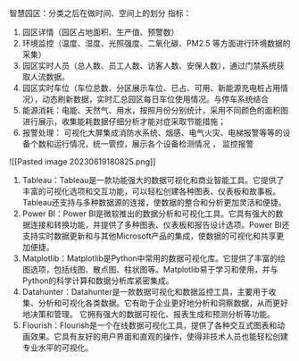 智慧园区：分类之后在做时间、空间上的划分
指标：
1. 园区详情（园区占地面积、生产值、预警数）
2. 环境监控（温度、湿度、光照强度、二氧化碳、PM2.5 等方面进行环境数据的采集）
3. 园区实时人员（总人数、员工人数、访客人数、安保人数），通过门禁系统获取人流数据。
4. 园区实时车位（车位总数、分区展示车位、已占、可用、新能源充电桩占用情况），动态刷新数据，实时汇总园区每日车位使用情况。与停车系统结合
5. 能源消耗：电能、天然气、用水，按照月份分别统计，采用不同颜色的面积图进行展示，收集能耗数据仔细分析才能对症采取节能措施；
7. 报警处理： 可视化大屏集成消防水系统、烟感、电气火灾、电梯报警等等的设备个数和运行情况，统一管控，展示各个设备检测情况 ， 监控报警


![[Pasted image 20230619180825.png]]


1. Tableau：Tableau是一款功能强大的数据可视化和商业智能工具。它提供了丰富的可视化选项和交互功能，可以轻松创建各种图表、仪表板和故事板。Tableau还支持与多种数据源的连接，使数据的整合和分析更加灵活和便捷。
2. Power BI：Power BI是微软推出的数据分析和可视化工具。它具有强大的数据连接和转换功能，并提供了多种图表、仪表板和报告设计选项。Power BI还支持实时数据更新和与其他Microsoft产品的集成，使数据的可视化和共享更加便捷。
3. Matplotlib：Matplotlib是Python中常用的数据可视化库。它提供了丰富的绘图选项，包括线图、散点图、柱状图等。Matplotlib易于学习和使用，并与Python的科学计算和数据分析库紧密集成。
4. Datahunter：Datahunter是一款数据可视化和数据监控工具，主要用于收集、分析和可视化各类数据。它有助于企业更好地分析和洞察数据，从而更好地决策和管理。 它拥有强大的数据可视化、报表生成和预测分析等功能。
5. Flourish：Flourish是一个在线数据可视化工具，提供了各种交互式图表和动画效果。它具有友好的用户界面和直观的操作，使得非技术人员也能轻松创建专业水平的可视化。
